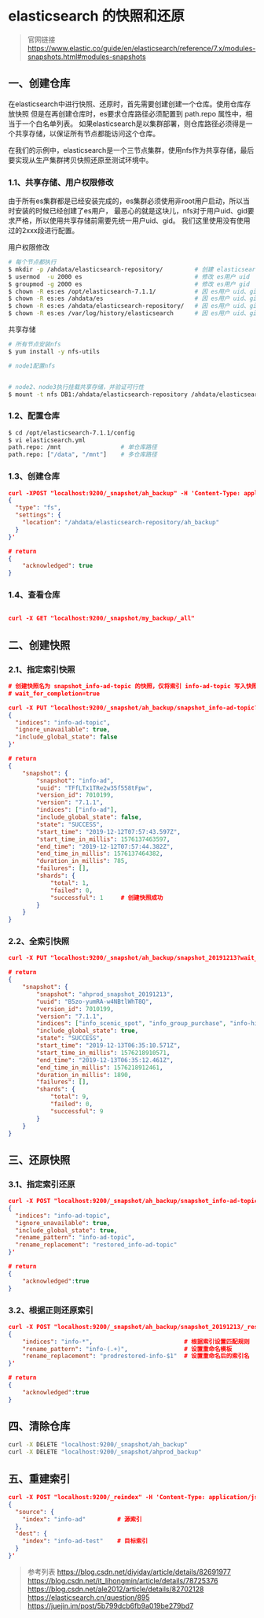 # elasticsearch 的快照和还原

> 官网链接  
> https://www.elastic.co/guide/en/elasticsearch/reference/7.x/modules-snapshots.html#modules-snapshots

## 一、创建仓库
在elasticsearch中进行快照、还原时，首先需要创建创建一个仓库。使用仓库存放快照
但是在再创建仓库时，es要求仓库路径必须配置到 path.repo 属性中，相当于一个白名单列表。
如果elasticsearch是以集群部署，则仓库路径必须得是一个共享存储，以保证所有节点都能访问这个仓库。

在我们的示例中，elasticsearch是一个三节点集群，使用nfs作为共享存储，最后要实现从生产集群拷贝快照还原至测试环境中。

### 1.1、共享存储、用户权限修改
由于所有es集群都是已经安装完成的，es集群必须使用非root用户启动，所以当时安装的时候已经创建了es用户，
最恶心的就是这块儿，nfs对于用户uid、gid要求严格，所以使用共享存储前需要先统一用户uid、gid。
我们这里使用没有使用过的2xxx段进行配置。

用户权限修改
``` bash
# 每个节点都执行
$ mkdir -p /ahdata/elasticsearch-repository/         # 创建 elasticsearch-repository 目录
$ usermod  -u 2000 es                                # 修改 es用户 uid
$ groupmod -g 2000 es                                # 修改 es用户 gid
$ chown -R es:es /opt/elasticsearch-7.1.1/           # 因 es用户 uid、gid 修改，需要重新配置 es目录 属主属组
$ chown -R es:es /ahdata/es                          # 因 es用户 uid、gid 修改，需要重新配置 data目录 属主属组              
$ chown -R es:es /ahdata/elasticsearch-repository/   # 因 es用户 uid、gid 修改，需要重新配置 repo目录 属主属组
$ chown -R es:es /var/log/history/elasticsearch      # 因 es用户 uid、gid 修改，需要重新配置 es用户日志记录目录
```

共享存储
``` bash
# 所有节点安装nfs
$ yum install -y nfs-utils

# node1配置nfs


# node2、node3执行挂载共享存储，并验证可行性
$ mount -t nfs DB1:/ahdata/elasticsearch-repository /ahdata/elasticsearch-repository
```

### 1.2、配置仓库

``` bash
$ cd /opt/elasticsearch-7.1.1/config
$ vi elasticsearch.yml
path.repo: /mnt                 # 单仓库路径
path.repo: ["/data", "/mnt"]    # 多仓库路径
```

### 1.3、创建仓库
``` json
curl -XPOST "localhost:9200/_snapshot/ah_backup" -H 'Content-Type: application/json' -d '
{
  "type": "fs",
  "settings": {
    "location": "/ahdata/elasticsearch-repository/ah_backup"
  }
}'

# return
{
	"acknowledged": true
}
```

### 1.4、查看仓库
``` json

curl -X GET "localhost:9200/_snapshot/my_backup/_all"
```

## 二、创建快照
### 2.1、指定索引快照
``` json
# 创建快照名为 snapshot_info-ad-topic 的快照，仅将索引 info-ad-topic 写入快照。
# wait_for_completion=true

curl -X PUT "localhost:9200/_snapshot/ah_backup/snapshot_info-ad-topic?wait_for_completion=true" -H 'Content-Type: application/json' -d'
{
  "indices": "info-ad-topic",
  "ignore_unavailable": true,
  "include_global_state": false
}'

# return
{
	"snapshot": {
		"snapshot": "info-ad",
		"uuid": "TFfLTx1TRe2w35f558tFpw",
		"version_id": 7010199,
		"version": "7.1.1",
		"indices": ["info-ad"],
		"include_global_state": false,
		"state": "SUCCESS",
		"start_time": "2019-12-12T07:57:43.597Z",
		"start_time_in_millis": 1576137463597,
		"end_time": "2019-12-12T07:57:44.382Z",
		"end_time_in_millis": 1576137464382,
		"duration_in_millis": 785,
		"failures": [],
		"shards": {
			"total": 1,
			"failed": 0,
			"successful": 1     # 创建快照成功
		}
	}
}
```

### 2.2、全索引快照
``` json
curl -X PUT "localhost:9200/_snapshot/ah_backup/snapshot_20191213?wait_for_completion=true"

# return
{
	"snapshot": {
		"snapshot": "ahprod_snapshot_20191213",
		"uuid": "B5zo-yumRA-w4NBtlWhT8Q",
		"version_id": 7010199,
		"version": "7.1.1",
		"indices": ["info_scenic_spot", "info_group_purchase", "info-history", "info-favorite", "info-history-label", "info-follow", "user-growth", "ad-label", "info-ad"],
		"include_global_state": true,
		"state": "SUCCESS",
		"start_time": "2019-12-13T06:35:10.571Z",
		"start_time_in_millis": 1576218910571,
		"end_time": "2019-12-13T06:35:12.461Z",
		"end_time_in_millis": 1576218912461,
		"duration_in_millis": 1890,
		"failures": [],
		"shards": {
			"total": 9,
			"failed": 0,
			"successful": 9
		}
	}
}
```

## 三、还原快照
### 3.1、指定索引还原
```  json
curl -X POST "localhost:9200/_snapshot/ah_backup/snapshot_info-ad-topic/_restore" -H 'Content-Type: application/json' -d'
{
  "indices": "info-ad-topic",
  "ignore_unavailable": true,
  "include_global_state": true,
  "rename_pattern": "info-ad-topic",
  "rename_replacement": "restored_info-ad-topic"
}'

# return
{
	"acknowledged":true
}
```

### 3.2、根据正则还原索引
``` json
curl -X POST "localhost:9200/_snapshot/ah_backup/snapshot_20191213/_restore"  -H 'Content-Type: application/json' -d '
{
    "indices": "info-*",                          # 根据索引设置匹配规则
    "rename_pattern": "info-(.+)",                # 设置重命名模板
    "rename_replacement": "prodrestored-info-$1"  # 设置重命名后的索引名
}'

# return
{
	"acknowledged":true
}
```

## 四、清除仓库
``` bash
curl -X DELETE "localhost:9200/_snapshot/ah_backup"
curl -X DELETE "localhost:9200/_snapshot/ahprod_backup"
```

## 五、重建索引
``` json
curl -X POST "localhost:9200/_reindex" -H 'Content-Type: application/json' -d '
{
  "source": {
    "index": "info-ad"         # 源索引
  },
  "dest": {
    "index": "info-ad-test"    # 目标索引
  }
}'
```

> 参考列表
> https://blog.csdn.net/diyiday/article/details/82691977  
> https://blog.csdn.net/it_lihongmin/article/details/78725376  
> https://blog.csdn.net/ale2012/article/details/82702128  
> https://elasticsearch.cn/question/895  
> https://juejin.im/post/5b799dcb6fb9a019be279bd7  
>
